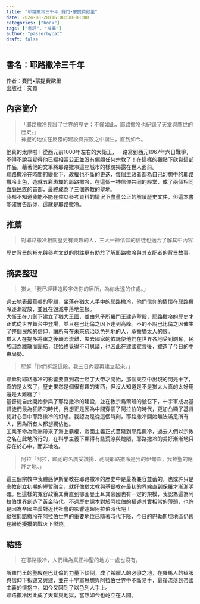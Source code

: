 ```yaml
---
title: "耶路撒冷三千年_賽門•蒙提費歐里"
date: 2024-08-28T16:08:00+08:00
categories: ["book"]
tags: ["書評", "推薦"]
author: "passerbycat"
draft: false
---
```


## 書名：耶路撒冷三千年  
作者：賽門•蒙提費歐里  
出版社：究竟  

## 內容簡介  
> 「耶路撒冷見證了世界的歷史；不僅如此，耶路撒冷也紀錄了天堂與塵世的歷史。」  
> 神聖的地位在反覆的建設與摧毀之中誕生，直到如今。  

他真的太厚啦！從西元前1000年左右的大衛王，一路寫到西元1967年六日戰爭，不得不說我覺得他已經相當公正並沒有偏頗任何宗教了！在這樣的觀點下欣賞這部作品，藉著他的文筆將耶路撒冷這座城市的樣貌揭露在世人面前。  
耶路撒冷在時間的變化下，政權也不斷的更迭，每個主政者都為自己幻想中的耶路撒冷上色，造就五彩斑斕的耶路撒冷，在這個一神信仰共同的殿堂，成了兩個相同血脈民族的首都，最終成為了三個宗教的聖地。  
我都不知道我能不能在佐以參考資料的情況下盡量公正的解讀歷史文件，但這本書能確實告訴你，這就是耶路撒冷。

## 推薦  
> 對耶路撒冷相關歷史有興趣的人，三大一神信仰的信徒也適合了解其中內容  

歷史背景的補充與參考文獻的附註更有助於了解耶路撒冷與其支配者的背景故事。

## 摘要整理
> 猶太「我已經建造殿宇做你的居所，為你永遠的住處。」  

過去地表最華美的聖殿，坐落在猶太人手中的耶路撒冷，他們信仰的情懷在耶路撒冷逐漸綻放，並且在毀滅中落地生根。  
大衛王在刀劍下建立了猶大王國，並由兒子所羅門王建造聖殿，耶路撒冷的歷史才正式從世界舞台中登場，並且在巴比倫之囚下達到高峰。不的不說巴比倫之囚催生了整個民族的信仰，讓所有在未來統治以色列地的人，承擔猶太人的恨。  
猶太人在提多將軍之後顛沛流離，失去國家的依託使他們在世界各地受到剝奪，民族因為離散而團結，我始終覺得不可思議，也因此在建國宣言後，塑造了今日的中東局勢。  

> 耶穌「你們拆毀這殿，我三日內要再建立起來。」  

耶穌對耶路撒冷的影響要直到君士坦丁大帝才開始，那個天空中出現的閃亮十字，真的是太玄了，歷史果然是個很有趣的東西，但沒人知道是不是猶太人真的太好用還是太難纏了！  
基督徒自此開始參與了耶路撒冷的建設，並在教宗烏爾班的號召下，十字軍成為基督徒們最為狂熱的時代，我想正是因為中間穿插了阿拉伯的時代，更加凸顯了基督徒對心目中耶路撒冷的幻想。我認為是從這個時刻，耶路撒冷開始無法滿足所有人，因為所有人都想獨佔他。  
工業革命為歐洲帶來了海上霸權，帝國主義正式蔓延到耶路撒冷，過去人們以宗教之名在此地所行的，在科學主義下顯得有些荒涼與醜陋，耶路撒冷的美好漸漸地只存在於心中，而非地名。  

> 阿拉「阿拉，願祂的名廣受讚揚，祂說耶路撒冷是我的伊甸園，我神聖的應許之地。」  

這三個宗教中我體感伊斯蘭教在耶路撒冷的歷史中是最為兼容並蓄的，也或許只是宗教創立初期的短暫融合，就好像猶太教與基督教在最初的界線直到保羅才漸漸明確。但這樣的寬容政策其實直到鄂圖曼土耳其帝國也有一定的規模，我認為這為阿拉伯世界創造了黃金時代。不過歷史課本對於阿拉伯的描述其實相當的薄弱，也許是因為帝國主義對近代社會的影響遠超阿拉伯時代吧！  
縱然耶路撒冷在阿拉伯世界的重要地位已隨著時代下降，今日的巴勒斯坦地區仍舊在紛紛擾擾的戰火下燃燒。

## 結語  
> 在耶路撒冷，人們稱為真正神聖的地方一處也沒有。  

所羅門王的聖殿在巴比倫的力量下傾倒，成了希臘人的必爭之地，在羅馬人的征服與信仰下拆毀又興建，並在十字軍思想與阿拉伯世界中不斷易手，最後流落到帝國主義的懷抱中，如今又回到了以色列人手上。  
耶路撒冷因此成了天堂與地獄，當然如今也屹立在人間。  